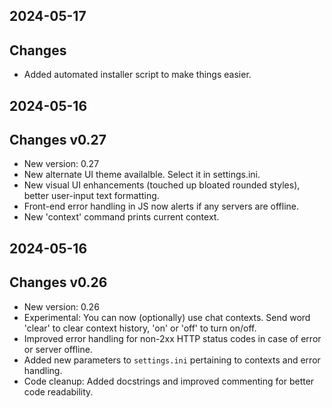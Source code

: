 ## 2024-05-17
## Changes
* Added automated installer script to make things easier.

## 2024-05-16
## Changes v0.27
* New version: 0.27
* New alternate UI theme availalble. Select it in settings.ini.
* New visual UI enhancements (touched up bloated rounded styles), better user-input text formatting.
* Front-end error handling in JS now alerts if any servers are offline.
* New 'context' command prints current context.

## 2024-05-16
## Changes v0.26
* New version: 0.26
* Experimental: You can now (optionally) use chat contexts. Send word 'clear' to clear context history, 'on' or 'off' to turn on/off.
* Improved error handling for non-2xx HTTP status codes in case of error or server offline.
* Added new parameters to `settings.ini` pertaining to contexts and error handling.
* Code cleanup: Added docstrings and improved commenting for better code readability.

